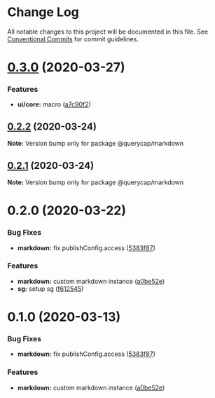 # Change Log

All notable changes to this project will be documented in this file.
See [Conventional Commits](https://conventionalcommits.org) for commit guidelines.

# [0.3.0](https://github.com/querycap/webappkit/compare/@querycap/markdown@0.2.2...@querycap/markdown@0.3.0) (2020-03-27)


### Features

* **ui/core:** macro ([a7c90f2](https://github.com/querycap/webappkit/commit/a7c90f266d6338b77ec1a803c75a391bf051017c))





## [0.2.2](https://github.com/querycap/webappkit/compare/@querycap/markdown@0.2.1...@querycap/markdown@0.2.2) (2020-03-24)

**Note:** Version bump only for package @querycap/markdown





## [0.2.1](https://github.com/querycap/webappkit/compare/@querycap/markdown@0.2.0...@querycap/markdown@0.2.1) (2020-03-24)

**Note:** Version bump only for package @querycap/markdown





# 0.2.0 (2020-03-22)


### Bug Fixes

* **markdown:** fix publishConfig.access ([5383f87](https://github.com/querycap/webappkit/commit/5383f87d8ac2b436b5c65e9563b2efb61f688f6c))


### Features

* **markdown:** custom markdown instance ([a0be52e](https://github.com/querycap/webappkit/commit/a0be52e00f83475813099f70bab9ef5a055ba561))
* **sg:** setup sg ([f612545](https://github.com/querycap/webappkit/commit/f61254522da7bd1bb87c0313036dee2da88cbaf1))





# 0.1.0 (2020-03-13)


### Bug Fixes

* **markdown:** fix publishConfig.access ([5383f87](https://github.com/querycap/webappkit/commit/5383f87d8ac2b436b5c65e9563b2efb61f688f6c))


### Features

* **markdown:** custom markdown instance ([a0be52e](https://github.com/querycap/webappkit/commit/a0be52e00f83475813099f70bab9ef5a055ba561))
